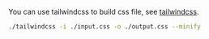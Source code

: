 You can use tailwindcss to build css file, see [tailwindcss](https://www.tailwindcss.cn/docs/installation).
```bash
./tailwindcss -i ./input.css -o ./output.css --minify
```